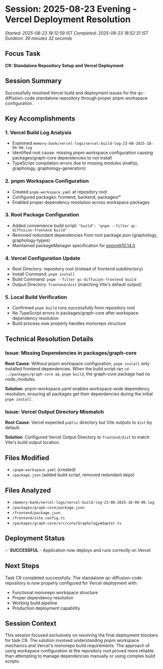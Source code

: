 # Session: 2025-08-23 Evening - Vercel Deployment Resolution

*Started: 2025-08-23 18:12:59 IST*
*Completed: 2025-08-23 18:52:31 IST*
*Duration: 39 minutes 32 seconds*

## Focus Task
**C9: Standalone Repository Setup and Vercel Deployment**

## Session Summary
Successfully resolved Vercel build and deployment issues for the qc-diffusion-code standalone repository through proper pnpm workspace configuration.

## Key Accomplishments

### 1. Vercel Build Log Analysis
- Examined `memory-bank/vercel-logs/vercel-build-log-23-08-2025-18-09-00.log`
- Identified root cause: missing pnpm workspace configuration causing packages/graph-core dependencies to not install
- TypeScript compilation errors due to missing modules (mathjs, graphology, graphology-generators)

### 2. pnpm Workspace Configuration
- Created `pnpm-workspace.yaml` at repository root
- Configured packages: frontend, backend, packages/*
- Enabled proper dependency resolution across workspace packages

### 3. Root Package Configuration
- Added convenience build script: `"build": "pnpm --filter qc-diffusion-frontend build"`
- Removed redundant dependencies from root package.json (graphology, graphology-types)
- Maintained packageManager specification for pnpm@10.14.0

### 4. Vercel Configuration Update
- Root Directory: repository root (instead of frontend subdirectory)
- Install Command: `pnpm install`
- Build Command: `pnpm --filter qc-diffusion-frontend build`
- Output Directory: `frontend/dist` (matching Vite's default output)

### 5. Local Build Verification
- Confirmed `pnpm build` runs successfully from repository root
- No TypeScript errors in packages/graph-core after workspace dependency resolution
- Build process now properly handles monorepo structure

## Technical Resolution Details

### Issue: Missing Dependencies in packages/graph-core
**Root Cause**: Without pnpm workspace configuration, `pnpm install` only installed frontend dependencies. When the build script ran `cd ../packages/graph-core && pnpm build`, the graph-core package had no node_modules.

**Solution**: pnpm-workspace.yaml enables workspace-wide dependency resolution, ensuring all packages get their dependencies during the initial `pnpm install`.

### Issue: Vercel Output Directory Mismatch
**Root Cause**: Vercel expected `public` directory but Vite outputs to `dist` by default.

**Solution**: Configured Vercel Output Directory to `frontend/dist` to match Vite's build output location.

## Files Modified
- `/pnpm-workspace.yaml` (created)
- `/package.json` (added build script, removed redundant deps)

## Files Analyzed
- `/memory-bank/vercel-logs/vercel-build-log-23-08-2025-18-09-00.log`
- `/packages/graph-core/package.json`
- `/frontend/package.json`
- `/frontend/vite.config.ts`
- `/packages/graph-core/src/core/GraphologyAdapter.ts`

## Deployment Status
✅ **SUCCESSFUL** - Application now deploys and runs correctly on Vercel

## Next Steps
Task C9 completed successfully. The standalone qc-diffusion-code repository is now properly configured for Vercel deployment with:
- Functional monorepo workspace structure
- Proper dependency resolution
- Working build pipeline
- Production deployment capability

## Session Context
This session focused exclusively on resolving the final deployment blockers for task C9. The solution involved understanding pnpm workspace mechanics and Vercel's monorepo build requirements. The approach of using workspace configuration at the repository root proved more reliable than attempting to manage dependencies manually or using complex build scripts.